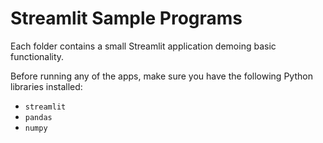 # Streamlit Sample Programs

Each folder contains a small Streamlit application demoing basic functionality.  

Before running any of the apps, make sure you have the following Python libraries installed:
- `streamlit`
- `pandas`
- `numpy`
